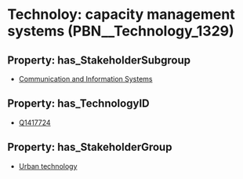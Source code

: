 # Technoloy: __capacity management systems__ (PBN__Technology_1329)

## Property: has_StakeholderSubgroup

* [Communication and Information Systems](PBN__TechSubgroup_46)

## Property: has_TechnologyID

* [Q1417724](Q1417724)

## Property: has_StakeholderGroup

* [Urban technology](PBN__TechGroup_14)

